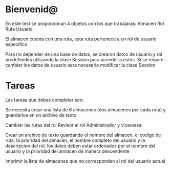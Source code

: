 # Bienvenid@

En este test se proporcionan 4 objetos con los que trabajaras:
Almacen
Rol
Ruta
Usuario

El almacen cuenta con una ruta, esta ruta pertenece a un rol de usuario especifico.

Para no depender de una base de datos, se crearon datos de usuario y rol predefinidos utilizando la clase Session para acceder a estos. Si se require cambiar los datos de usuario sera necesario modificar la clase Session.

# Tareas

Las tareas que debes completar son:

Se necesita crear una lista de 6 almacenes (dos almacenes por cada ruta) y guardarlos en un archivo de texto

Cambiar las rutas del rol Revisor al rol Administrador y viceversa

Crear un archivo de texto guardando el nombre del almacen, el codigo de ruta, la prioridad del almacen, el nombre completo del usuario y la descripcion del rol, los datos deben estar ordenados por el nombre del usuario y la prioridad del almacen de manera descendente

Imprimir la lista de almacenes que no corresponden al rol del usuario actual
